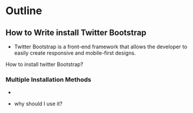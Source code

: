 # Outline



## How to Write install Twitter Bootstrap

* Twitter Bootstrap is a front-end framework that allows the developer to easily create responsive and mobile-first designs.



How to install twitter Bootstrap?


### Multiple Installation Methods

*  

* why should I use it?
